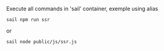 Execute all commands in 'sail' container, exemple using alias

```
sail npm run ssr 
```

or 

```
sail node public/js/ssr.js 
```
